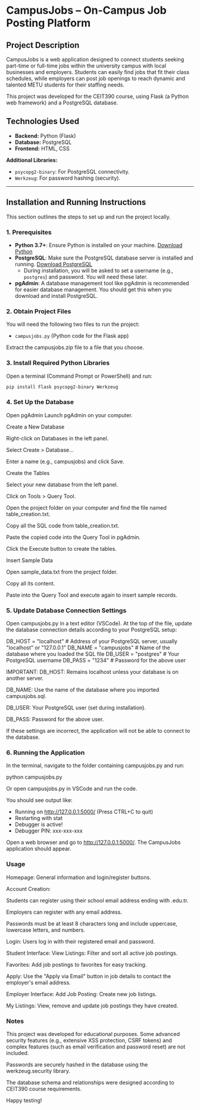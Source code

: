 # CampusJobs – On-Campus Job Posting Platform

## Project Description

CampusJobs is a web application designed to connect students seeking part-time or full-time jobs within the university campus with local businesses and employers. Students can easily find jobs that fit their class schedules, while employers can post job openings to reach dynamic and talented METU students for their staffing needs.

This project was developed for the CEIT390 course, using Flask (a Python web framework) and a PostgreSQL database.

## Technologies Used

- **Backend:** Python (Flask)
- **Database:** PostgreSQL
- **Frontend:** HTML, CSS

**Additional Libraries:**
- `psycopg2-binary`: For PostgreSQL connectivity.
- `Werkzeug`: For password hashing (security).

---

## Installation and Running Instructions

This section outlines the steps to set up and run the project locally.

### 1. Prerequisites

- **Python 3.7+**: Ensure Python is installed on your machine. [Download Python](https://www.python.org/downloads/)
- **PostgreSQL**: Make sure the PostgreSQL database server is installed and running. [Download PostgreSQL](https://www.enterprisedb.com/downloads/postgres-postgresql-downloads)
    - During installation, you will be asked to set a username (e.g., `postgres`) and password. You will need these later.
- **pgAdmin**: A database management tool like pgAdmin is recommended for easier database management. You should get this when you download and install PostgreSQL.

### 2. Obtain Project Files

You will need the following two files to run the project:
- `campusjobs.py` (Python code for the Flask app)

Extract the campusjobs.zip file to a file that you choose.

### 3. Install Required Python Libraries

Open a terminal (Command Prompt or PowerShell) and run:
```bash
pip install Flask psycopg2-binary Werkzeug
```

### **4. Set Up the Database**
Open pgAdmin
  Launch pgAdmin on your computer.

Create a New Database

  Right-click on Databases in the left panel.

  Select Create > Database...
  
  Enter a name (e.g., campusjobs) and click Save.

Create the Tables

  Select your new database from the left panel.

  Click on Tools > Query Tool.

  Open the project folder on your computer and find the file named table_creation.txt.

  Copy all the SQL code from table_creation.txt.

  Paste the copied code into the Query Tool in pgAdmin.

  Click the Execute button to create the tables.

Insert Sample Data

  Open sample_data.txt from the project folder.

  Copy all its content.
  
  Paste into the Query Tool and execute again to insert sample records.

### 5. Update Database Connection Settings
Open campusjobs.py in a text editor (VSCode). At the top of the file, update the database connection details according to your PostgreSQL setup:

DB_HOST = "localhost"   # Address of your PostgreSQL server, usually "localhost" or "127.0.0.1"
DB_NAME = "campusjobs"  # Name of the database where you loaded the SQL file
DB_USER = "postgres"    # Your PostgreSQL username
DB_PASS = "1234"        # Password for the above user

IMPORTANT:
DB_HOST: Remains localhost unless your database is on another server.

DB_NAME: Use the name of the database where you imported campusjobs.sql.

DB_USER: Your PostgreSQL user (set during installation).

DB_PASS: Password for the above user.

If these settings are incorrect, the application will not be able to connect to the database.

### 6. Running the Application
In the terminal, navigate to the folder containing campusjobs.py and run:

python campusjobs.py

Or open campusjobs.py in VSCode and run the code.

You should see output like:

 * Running on http://127.0.0.1:5000/ (Press CTRL+C to quit)
 * Restarting with stat
 * Debugger is active!
 * Debugger PIN: xxx-xxx-xxx

Open a web browser and go to http://127.0.0.1:5000/. The CampusJobs application should appear.

### Usage
Homepage: General information and login/register buttons.

Account Creation:

Students can register using their school email address ending with .edu.tr.

Employers can register with any email address.

Passwords must be at least 8 characters long and include uppercase, lowercase letters, and numbers.

Login: Users log in with their registered email and password.

Student Interface:
View Listings: Filter and sort all active job postings.

Favorites: Add job postings to favorites for easy tracking.

Apply: Use the "Apply via Email" button in job details to contact the employer's email address.

Employer Interface:
Add Job Posting: Create new job listings.

My Listings: View, remove and update job postings they have created.

### Notes
This project was developed for educational purposes. Some advanced security features (e.g., extensive XSS protection, CSRF tokens) and complex features (such as email verification and password reset) are not included.

Passwords are securely hashed in the database using the werkzeug.security library.

The database schema and relationships were designed according to CEIT390 course requirements.

Happy testing!

